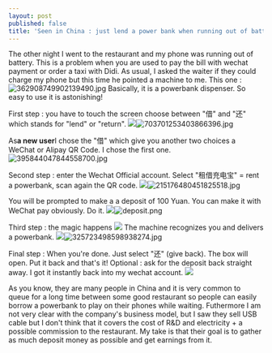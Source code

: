 ```yaml
---
layout: post
published: false
title: 'Seen in China : just lend a power bank when running out of battery '
---
```

The other night I went to the restaurant and my phone was running out of battery. This is a problem when you are used to pay the bill with wechat payment or order a taxi with Didi. As usual, I asked the waiter if they could charge my phone but this time he pointed a machine to me. This one :
![362908749902139490.jpg]({{site.baseurl}}/img/362908749902139490.jpg)
Basically, it is a powerbank dispenser. So easy to use it is astonishing!

First step : you have to touch the screen choose between "借" and "还" which stands for "lend" or "return". 
![]({{site.baseurl}}/img/703701253403866396.jpg)![703701253403866396.jpg]({{site.baseurl}}/img/703701253403866396.jpg)

As**a new user**I chose the "借" which give you another two choices a WeChat or Alipay QR Code. I chose the first one.
![395844047844558700.jpg]({{site.baseurl}}/img/395844047844558700.jpg)

Second step : enter the Wechat Official account. Select "租借充电宝" = rent a powerbank, scan again the QR code.
![]({{site.baseurl}}/img/215176480451825518.jpg)![215176480451825518.jpg]({{site.baseurl}}/img/215176480451825518.jpg)

You will be prompted to make a a deposit of 100 Yuan. You can make it with WeChat pay obviously. Do it.
![]({{site.baseurl}}/img/deposit.png)![deposit.png]({{site.baseurl}}/img/deposit.png)

Third step : the magic happens 
![]({{site.baseurl}}/img/302051035299352280.jpg)
The machine recognizes you and delivers a powerbank.
![]({{site.baseurl}}/img/325723498598938274.jpg)![325723498598938274.jpg]({{site.baseurl}}/img/325723498598938274.jpg)

Final step : When you're done. Just select "还" (give back). The box will open. Put it back and that's it!
Optional : ask for the deposit back straight away. I got it instantly back into my wechat account.
![]({{site.baseurl}}/img/deposit%20return.png)

As you know, they are many people in China and it is very common to queue for a long time between some good restaurant so people can easily borrow a powerbank to play on their phones while waiting. Futhermore I am not very clear with the company's business model, but I saw they sell USB cable but I don't think that it covers the cost of R&D and electricity + a possible commission to the restaurant. My take is that their goal is to gather as much deposit money as possible and get earnings from it.